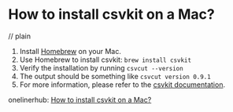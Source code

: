 # How to install csvkit on a Mac?
// plain

1. Install [Homebrew](https://brew.sh/) on your Mac.
2. Use Homebrew to install csvkit: `brew install csvkit`
3. Verify the installation by running `csvcut --version`
4. The output should be something like `csvcut version 0.9.1`
5. For more information, please refer to the [csvkit documentation](https://csvkit.readthedocs.io/en/latest/index.html).

onelinerhub: [How to install csvkit on a Mac?](https://onelinerhub.com/csvkit/how-to-install-csvkit-on-a-mac)